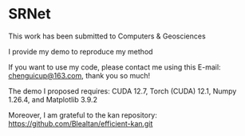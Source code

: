 # SRNet

This work has been submitted to Computers & Geosciences

I provide my demo to reproduce my method

If you want to use my code, please contact me using this E-mail: chenguicup@163.com, thank you so much!

The demo I proposed requires: CUDA 12.7, Torch (CUDA) 12.1, Numpy 1.26.4, and Matplotlib 3.9.2

Moreover, I am grateful to the kan repository: https://github.com/Blealtan/efficient-kan.git 

